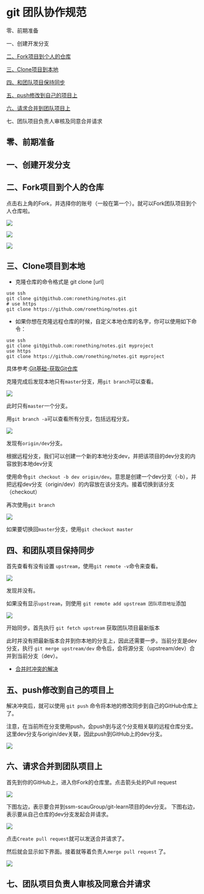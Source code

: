 # git 团队协作规范

零、前期准备

一、创建开发分支

[二、Fork项目到个人的仓库](#二fork项目到个人的仓库)

[三、Clone项目到本地](#三clone项目到本地)

[四、和团队项目保持同步](#四和团队项目保持同步)

[五、push修改到自己的项目上](#五push修改到自己的项目上)

[六、请求合并到团队项目上](#六请求合并到团队项目上)

七、团队项目负责人审核及同意合并请求

## 零、前期准备

## 一、创建开发分支

## 二、Fork项目到个人的仓库

点击右上角的Fork，并选择你的账号（一般在第一个）。就可以Fork团队项目到个人仓库啦。

![](https://wx1.sinaimg.cn/large/ecb0a9c3gy1ft7ksx049tj20u70afgmc.jpg)

![](https://wx1.sinaimg.cn/large/ecb0a9c3gy1ft7ktfkmyej20ef07ut9e.jpg)

![](https://wx1.sinaimg.cn/large/ecb0a9c3gy1ft7ku5k9v3j20se06vaae.jpg)

## 三、Clone项目到本地

- 克隆仓库的命令格式是 git clone [url]

```
use ssh
git clone git@github.com:ronething/notes.git
# use https
git clone https://github.com/ronething/notes.git
```

- 如果你想在克隆远程仓库的时候，自定义本地仓库的名字，你可以使用如下命令：

```
use ssh
git clone git@github.com:ronething/notes.git myproject
use https
git clone https://github.com/ronething/notes.git myproject
```

具体参考:[Git基础-获取Git仓库](https://notes.ronething.cn/git-ban-ben-kong-zhi-xi-tong/git-ji-chu#21-git-ji-chu-huo-qu-git-cang-ku)

克隆完成后发现本地只有`master`分支，用`git branch`可以查看。

![](https://wx1.sinaimg.cn/large/ecb0a9c3gy1ft7l2mjgbej20cd01ca9t.jpg)

此时只有`master`一个分支。

用`git branch -a`可以查看所有分支，包括远程分支。

![](https://wx1.sinaimg.cn/large/ecb0a9c3gy1ft7l419guhj20c802m742.jpg)

发现有`origin/dev`分支。

根据远程分支，我们可以创建一个新的本地分支dev，并把该项目的dev分支的内容放到本地dev分支

使用命令`git checkout -b dev origin/dev`。意思是创建一个dev分支（-b），并把远程dev分支（origin/dev）的内容放在该分支内。接着切换到该分支（checkout）

再次使用`git branch`

![](https://wx1.sinaimg.cn/large/ecb0a9c3gy1ft7l6myqh5j20ff03gdfn.jpg)

如果要切换回`master`分支，使用`git checkout master`

## 四、和团队项目保持同步

首先查看有没有设置  `upstream`，使用`git remote -v`命令来查看。

![](https://wx1.sinaimg.cn/large/ecb0a9c3gy1ft7l8pfxgoj20d1021t8i.jpg)

发现并没有。

如果没有显示`upstream`，则使用 `git remote add upstream 团队项目地址`添加

![](https://wx1.sinaimg.cn/large/ecb0a9c3gy1ft7lag23cjj20hx047a9x.jpg)

开始同步。首先执行 `git fetch upstream` 获取团队项目最新版本

此时并没有把最新版本合并到你本地的分支上，因此还需要一步。当前分支是dev分支，执行 `git merge upstream/dev` 命令后，会将源分支（upstream/dev）合并到当前分支（dev）。

- [合并时冲突的解决](http://www.cnblogs.com/schaepher/p/4970291.html#conflict)

## 五、push修改到自己的项目上

解决冲突后，就可以使用 `git push` 命令将本地的修改同步到自己的GitHub仓库上了。

注意，在当前所在分支使用push，会push到与这个分支相关联的远程仓库分支。这里dev分支与origin/dev关联，因此push到GitHub上的dev分支。

![](https://wx1.sinaimg.cn/large/ecb0a9c3gy1ft7liqvsrej20it0lmt9r.jpg)

## 六、请求合并到团队项目上

首先到你的GitHub上，进入你Fork的仓库里。点击箭头处的Pull request

![](https://wx1.sinaimg.cn/large/ecb0a9c3gy1ft7ljvnsq7j20td0dfmy8.jpg)

下图左边，表示要合并到ssm-scauGroup/git-learn项目的dev分支。
下图右边，表示要从自己仓库的dev分支发起合并请求。

![](https://wx1.sinaimg.cn/large/ecb0a9c3gy1ft7lm3k32zj20u70hv400.jpg)

点击`Create pull request`就可以发送合并请求了。

然后就会显示如下界面。接着就等着负责人`merge pull request` 了。

![](https://wx1.sinaimg.cn/large/ecb0a9c3gy1ft7lrgvuk7j20rz0ck75l.jpg)

## 七、团队项目负责人审核及同意合并请求
